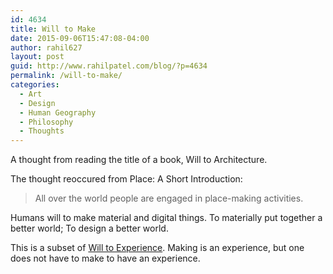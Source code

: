 ```yaml
---
id: 4634
title: Will to Make
date: 2015-09-06T15:47:08-04:00
author: rahil627
layout: post
guid: http://www.rahilpatel.com/blog/?p=4634
permalink: /will-to-make/
categories:
  - Art
  - Design
  - Human Geography
  - Philosophy
  - Thoughts
---
```

A thought from reading the title of a book, Will to Architecture.

The thought reoccured from Place: A Short Introduction:
<blockquote>All over the world people are engaged in place-making activities.</blockquote>

Humans will to make material and digital things. To materially put together a better world; To design a better world.

This is a subset of <a href="http://www.rahilpatel.com/blog/will-to-experience">Will to Experience</a>. Making is an experience, but one does not have to make to have an experience.